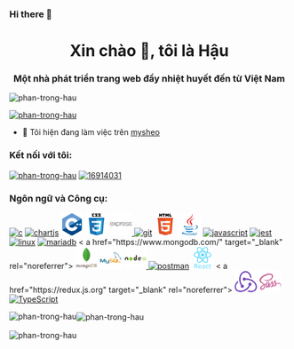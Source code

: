 ### Hi there 👋

<!--
**Phan-Trong-Hau/Phan-Trong-Hau** is a ✨ _special_ ✨ repository because its `README.md` (this file) appears on your GitHub profile.

Here are some ideas to get you started:

- 🔭 I’m currently working on ...
- 🌱 I’m currently learning ...
- 👯 I’m looking to collaborate on ...
- 🤔 I’m looking for help with ...
- 💬 Ask me about ...
- 📫 How to reach me: ...
- 😄 Pronouns: ...
- ⚡ Fun fact: ...
-->

<h1 align="center">Xin chào 👋, tôi là Hậu</h1>
<h3 align="center">Một nhà phát triển trang web đầy nhiệt huyết đến từ Việt Nam</h3>

<p align="left"><img src=" https://komarev.com/ghpvc/?username=phan-trong-hau&label=Profile%20views&color=0e75b6&style=flat" alt="phan-trong-hau" /></p>

<p align="left"> <a href="https://github.com/ryo-ma/github-profile-trophy"><img src="https://github-profile-trophy.vercel.app/?username=phan-trong- hau" alt="phan-trong-hau" /></a></p>

- 🔭 Tôi hiện đang làm việc trên [mysheo](https://github.com/mysheo)

<h3 align="left" >Kết nối với tôi:</h3>
<p align="left">
<a href="https://linkedin.com/in/phan-trong-hau" target="blank"><img align="center" src="https://raw.githubusercontent.com/rahuldkjain/github -profile-readme-generator/master/src/images/icons/Social/linked-in-alt.svg" alt="phan-trong-hau" height="30" width="40" /></a>
<a href="https://stackoverflow.com/users/16914031" target="blank"><img align="center" src="https://raw.githubusercontent.com/rahuldkjain/github-profile-readme -generator/master/src/images/icons/Social/stack-overflow.svg" alt="16914031" height="30" width="40" /></a>
</p>

<h3 align="left ">Ngôn ngữ và Công cụ:</h3>
<p align="left"><a href="https://www.cprogramming.com/" target="_blank" rel="noreferrer"> <img src="https://raw.githubusercontent.com/ devicons/devicon/master/icons/c/c-original.svg" alt="c" width="40" height="40"/></a> <a href="https://www.chartjs. org" target="_blank" rel="noreferrer"> <img src="https://www.chartjs.org/media/logo-title.svg" alt="chartjs" width="40" height="40 "/></a> <a href="https://www.w3schools.com/cpp/" target="_blank" rel="noreferrer"> <img src="https://raw.githubusercontent.com/devicons/devicon/master/icons/cplusplus/cplusplus-original.svg" alt="cplusplus" width="40" height="40"/></a> <a href="https://www. w3schools.com/css/" target="_blank" rel="noreferrer"> <img src="https://raw.githubusercontent.com/devicons/devicon/master/icons/css3/css3-original-wordmark.svg " alt="css3" width="40" height="40"/></a> <a href="https://expressjs.com" target="_blank" rel="noreferrer"> <img src= "https://raw.githubusercontent.com/devicons/devicon/master/icons/express/express-original-wordmark.svg" alt="express" width="40" height="40"/></a><a href="https://git-scm.com/" target="_blank" rel="noreferrer"> <img src="https://www.vectorlogo.zone/logos/git-scm/git- scm-icon.svg" alt="git" width="40" height="40"/></a> <a href="https://www.w3.org/html/" target="_blank" rel="noreferrer"> <img src="https://raw.githubusercontent.com/devicons/devicon/master/icons/html5/html5-original-wordmark.svg" alt="html5" width="40" height ="40"/></a> <a href="https://www.java.com" target="_blank" rel="noreferrer"> <img src="https://raw.githubusercontent.com/devicons/devicon/master/icons/java/java-original.svg" alt="java" width="40" height="40"/></a> <a href="https://developer. mozilla.org/en-US/docs/Web/JavaScript" target="_blank" rel="noreferrer"> <img src="https://raw.githubusercontent.com/devicons/devicon/master/icons/javascript/ javascript-original.svg" alt="javascript" width="40" height="40"/></a> <a href="https://jestjs.io" target="_blank" rel="noreferrer" > <img src="https://www.vectorlogo.zone/logos/jestjsio/jestjsio-icon.svg" alt="jest" width="40" height="40"/></a> <a href="https://www.linux.org/" target="_blank" rel="noreferrer"> <img src="https://raw.githubusercontent.com/devicons/devicon/master/icons/linux /linux-original.svg" alt="linux" width="40" height="40"/></a> <a href="https://mariadb.org/" target="_blank" rel=" noreferrer"> <img src="https://www.vectorlogo.zone/logos/mariadb/mariadb-icon.svg" alt="mariadb" width="40" height="40"/></a> < a href="https://www.mongodb.com/" target="_blank" rel="noreferrer"> <img src="https://raw.githubusercontent.com/devicons/devicon/master/icons/mongodb/mongodb-original-wordmark.svg" alt="mongodb" width="40" height="40"/></a> <a href="https:// www.mysql.com/" target="_blank" rel="noreferrer"> <img src="https://raw.githubusercontent.com/devicons/devicon/master/icons/mysql/mysql-original-wordmark.svg " alt="mysql" width="40" height="40"/></a> <a href="https://nodejs.org" target="_blank" rel="noreferrer"> <img src= "https://raw.githubusercontent.com/devicons/devicon/master/icons/nodejs/nodejs-original-wordmark.svg" alt="nodejs" width="40" height="40"/></a><a href="https://postman.com" target="_blank" rel="noreferrer"> <img src="https://www.vectorlogo.zone/logos/getpostman/getpostman-icon.svg" alt ="postman" width="40" height="40"/></a> <a href="https://reactjs.org/" target="_blank" rel="noreferrer"> <img src=" https://raw.githubusercontent.com/devicons/devicon/master/icons/react/react-original-wordmark.svg" alt="react" width="40" height="40"/></a> < a href="https://redux.js.org" target="_blank" rel="noreferrer"> <img src="https://raw.githubusercontent.com/devicons/devicon/master/icons/redux/redux-original.svg" alt="redux" width="40" height="40"/></a> <a href="https://sass- lang.com" target="_blank" rel="noreferrer"> <img src="https://raw.githubusercontent.com/devicons/devicon/master/icons/sass/sass-original.svg" alt="sass " width="40" height="40"/></a> <a href="https://www.typescriptlang.org/" target="_blank" rel="noreferrer"><img src="https ://raw.githubusercontent.com/devicons/devicon/master/icons/typescript/typescript-original.svg" alt="TypeScript" width="40" height="40"/></a> </p>

<p><img align="left" src="https://github-readme-stats.vercel.app/api/top-langs?username=phan-trong-hau&show_icons=true&locale=vi&layout=compact" alt=" phan-trong-hau" /></p>

<p> <img align="center" src="https://github-readme-stats.vercel.app/api?username=phan-trong-hau&show_icons =true&locale=vi" alt="phan-trong-hau" /></p>

<p><img align="center" src="https://github-readme-streak-stats.herokuapp.com/? user=phan-trong-hau&" alt="phan-trong-hau" /></p>
